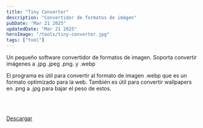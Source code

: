 ```yaml
---
title: "Tiny Converter"
description: "Convertidor de formatos de imágen"
pubDate: "Mar 21 2025"
updatedDate: "Mar 21 2025"
heroImage: "/tools/tiny-converter.jpg"
tags: ["tool"]
---
```


Un pequeño software convertidor de formatos de imagen. Soporta convertir imágenes a .jpg .jpeg .png. y .webp

El programa es útil para convertir al formato de imagen .webp que es un formato optimizado para la web. También es útil para convertir wallpapers en .png a .jpg para bajar el peso de estos.

<br><br>

<div class="text-center p-10">
<a 
href="https://cyberopsis.itch.io/tinyconverter" target=_bank 
class="text-center font-bold p-5 rounded-md bg-blue-600 hover:bg-blue-500"> 
    Descargar 
</a>
</div>
